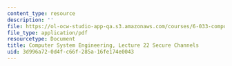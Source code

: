 ```yaml
---
content_type: resource
description: ''
file: https://ol-ocw-studio-app-qa.s3.amazonaws.com/courses/6-033-computer-system-engineering-spring-2018/3d996a720d4fc66f285a16fe174e0043_MIT6_033S18lec22.pdf
file_type: application/pdf
resourcetype: Document
title: Computer System Engineering, Lecture 22 Secure Channels
uid: 3d996a72-0d4f-c66f-285a-16fe174e0043
---
```

